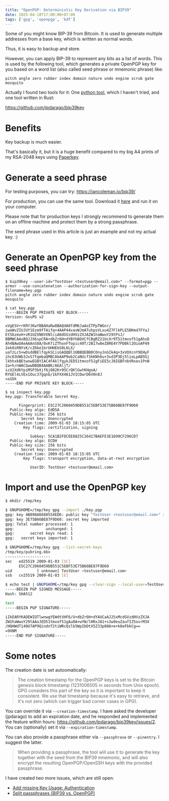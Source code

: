 ```yaml
---
title: "OpenPGP: Deterministic Key Derivation via BIP39"
date: 2025-04-18T17:00:00+07:00
tags: ['gpg', 'openpgp', 'kdf']
---
```


Some of you might know BIP-39 from Bitcoin.
It is used to generate multiple addresses from a base key,
which is written as normal words.

Thus, it is easy to backup and store.

However, you can apply BIP-39 to represent any bits as a list of words.
This is used by the following tool, which generates a private OpenPGP key for you
based on a word list (also called seed phrase or mnemonic phrase) like:

```
pitch angle zero rubber index domain nature undo engine scrub gate mosquito
```

Actually I found two tools for it:
One [python tool](https://github.com/Logicwax/gpg-hd), which I haven't tried,
and one tool written in Rust:

<https://github.com/jpdarago/bip39key>

# Benefits

Key backup is much easier.

That's basically it, but it is a huge benefit compared to my big A4 prints
of my RSA-2048 keys using [Paperkey](https://www.jabberwocky.com/software/paperkey/).

# Generate a seed phrase

For testing purposes, you can try:
<https://iancoleman.io/bip39/>

For production, you can use the same tool.
Download it [here](https://github.com/iancoleman/bip39/releases) and run it on your computer.

Please note that for production keys I strongly recommend to generate them on an offline machine and protect them by a strong passphrase.

The seed phrase used in this article is just an example and not my actual key. :)

# Generate an OpenPGP key from the seed phrase

```shell-session
$ bip39key --user-id="TestUser <testuser@email.com>" --format=pgp --armor --use-concatenation --authorization-for-sign-key --output-filename=key.pgp
pitch angle zero rubber index domain nature undo engine scrub gate mosquito

$ cat key.pgp
-----BEGIN PGP PRIVATE KEY BLOCK-----
Version: GnuPG v2

xVgESV+rKRYJKwYBBAHaRw8BAQdA0fdM6JaAoITPpTWGnr/
iwaWvZIUJUY1Ezm9fTAifq+4AAP44vavWJmATuhpsVLxu4Z7FlkPLE5BKmd7FYaJ
Et5bzmxH+zR1UZXN0VXNlciA8dGVzdHVzZXJAZW1haWwuY29tPsJ/
BBMWCAAxBQJJX6spCRA+dbZr6H+dYBYhBOXCfCBgRZ21UcXr9T51tmvof51gAhsD
Ah4BAwUAeAAAnS8A/0xKfiZThoxFTopic40T/2B17w8eZ8RE4Y7PDBkl2OioAP49
2ek0iRNYsK/cZ6be1brUHHEbS0L6LX/
uaTzLcS+wDsddBElfqykSCisGAQQBl1UBBQEBB0COnyJnGIk4q+3xVOXcnY9EHyF
ihc03UWb3JxS7fqmbaQMBCAkAAP9eb2CaNUcf3kKNh6u+3sd3P3Dj5lioLpAB5Gj
lkhhxkBEtwnwEGBYIAC4FAklfqykJED51tmvof51gFiEE5cJ8IGBFnbVRxev1PnW
2a+h/nWACGwwDBQB4AABK/AEAljT/
icU2XdKYpiMSP3bXjf6j082K+9SCrQKlGwtKHgoA/
RYGEl4LVEx1Ouc37gqnb/1kFXX461JVICDwrD6V0n8J
=a1bk
-----END PGP PRIVATE KEY BLOCK-----

$ sq inspect key.pgp
key.pgp: Transferable Secret Key.

      Fingerprint: E5C27C2060459DB551C5EBF53E75B66BE87F9D60
  Public-key algo: EdDSA
  Public-key size: 256 bits
       Secret key: Unencrypted
    Creation time: 2009-01-03 18:15:05 UTC
        Key flags: certification, signing

           Subkey: 5CA1B2FDCEE8825C26417BAEFE3E1699CF296CD7
  Public-key algo: ECDH
  Public-key size: 256 bits
       Secret key: Unencrypted
    Creation time: 2009-01-03 18:15:05 UTC
        Key flags: transport encryption, data-at-rest encryption

           UserID: TestUser <testuser@email.com>
```

# Import and use the OpenPGP key

```bash
$ mkdir /tmp/key

$ GNUPGHOME=/tmp/key gpg --import ./key.pgp
gpg: key 4B898A6688554ED6: public key "TestUser <testuser@email.com>" imported
gpg: key 3E75B66BE87F9D60: secret key imported
gpg: Total number processed: 1
gpg:              unchanged: 1
gpg:       secret keys read: 1
gpg:   secret keys imported: 1

$ GNUPGHOME=/tmp/key gpg --list-secret-keys
/tmp/key/pubring.kbx
--------------------
sec   ed25519 2009-01-03 [SC]
      E5C27C2060459DB551C5EBF53E75B66BE87F9D60
uid           [ unknown] TestUser <testuser@email.com>
ssb   cv25519 2009-01-03 [E]

$ echo test | GNUPGHOME=/tmp/key gpg --clear-sign --local-user=TestUser
-----BEGIN PGP SIGNED MESSAGE-----
Hash: SHA512

test
-----BEGIN PGP SIGNATURE-----

iIkEARYKADEWIQTlwnwgYEWdtVHF6/U+dbZr6H+dYAUCaAJ2SxMcdGVzdHVzZXJA
ZW1haWwuY29tAAoJED51tmvof51gAu0A+wYW/lHRxJA1+s3w9euZaufIZ5ovrM3X
/HQHWdT140U7AP9QindnT2tiWRcQzlb5WpIbDtX5Z33p88A+e+k8eFbkCg==
=9XNM
-----END PGP SIGNATURE-----
```

# Some notes

The creation date is set autoomatically:

> The creation timestamp for the OpenPGP keys is set to the Bitcoin genesis block timestamp (1231006505 in seconds from Unix epoch). GPG considers this part of the key so it is important to keep it consistent. We use that timestamp because it's easy to retrieve, and it's not zero (which can trigger bad corner cases in GPG).

You can override it via `--creation-timestamp`.
I have asked the developer (jpdarago) to add an expiration date, and he responded and implemented the feature within hours:
<https://github.com/jpdarago/bip39key/issues/2>.
You can (optionally) set it via `--expiration-timestamp`.

You can also provide a passphrase either via `--passphrase` or `--pinentry`. I suggest the latter.

> When providing a passphrase, the tool will use it to generate the key together with the seed from the BIP39 mnemonic, and will also encrypt the resulting OpenPGP/OpenSSH keys with the provided passphrase.

I have created two more issues, which are still open:

- [Add missing Key Usage: Authentication](https://github.com/jpdarago/bip39key/issues/1)
- [Split passphrases (BIP39 vs. OpenPGP)](https://github.com/jpdarago/bip39key/issues/3)
